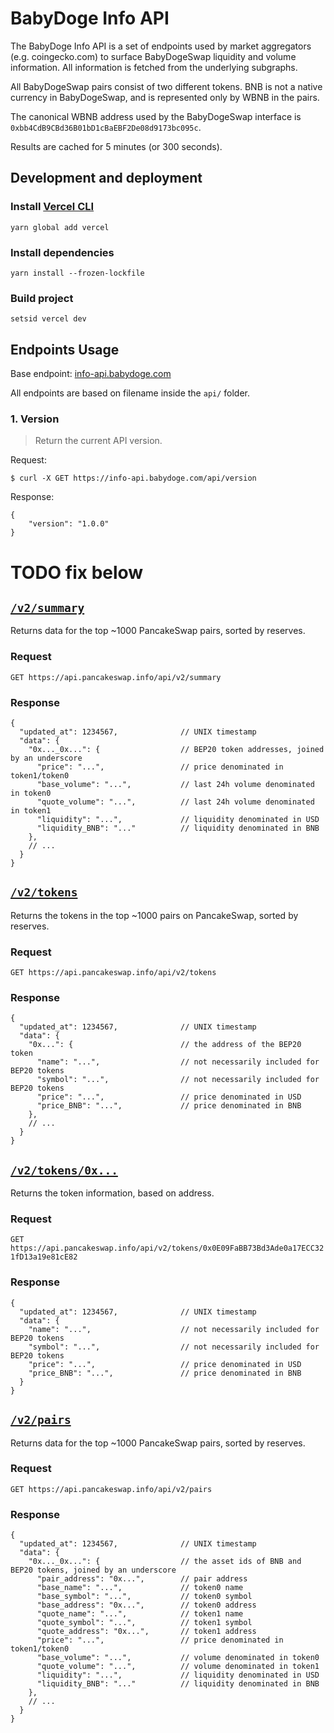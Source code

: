 # BabyDoge Info API

The BabyDoge Info API is a set of endpoints used by market aggregators (e.g. coingecko.com) to surface BabyDogeSwap liquidity
and volume information. All information is fetched from the underlying subgraphs.

All BabyDogeSwap pairs consist of two different tokens. BNB is not a native currency in BabyDogeSwap, and is represented only by WBNB in the pairs. 

The canonical WBNB address used by the BabyDogeSwap interface is `0xbb4CdB9CBd36B01bD1cBaEBF2De08d9173bc095c`.

Results are cached for 5 minutes (or 300 seconds).

## Development and deployment

### Install [Vercel CLI](https://vercel.com/download)
```shell
yarn global add vercel
```

### Install dependencies
```shell
yarn install --frozen-lockfile
```

### Build project
```shell
setsid vercel dev
```

## Endpoints Usage

Base endpoint: [info-api.babydoge.com](https://info-api.babydoge.com)

All endpoints are based on filename inside the `api/` folder.

### 1. Version

> Return the current API version.

Request:
```shell
$ curl -X GET https://info-api.babydoge.com/api/version
```

Response:
```json5
{
    "version": "1.0.0"
}
```






# TODO fix below

## [`/v2/summary`](https://api.pancakeswap.info/api/v2/summary)

Returns data for the top ~1000 PancakeSwap pairs, sorted by reserves. 

### Request

`GET https://api.pancakeswap.info/api/v2/summary`

### Response

```json5
{
  "updated_at": 1234567,              // UNIX timestamp
  "data": {
    "0x..._0x...": {                  // BEP20 token addresses, joined by an underscore
      "price": "...",                 // price denominated in token1/token0
      "base_volume": "...",           // last 24h volume denominated in token0
      "quote_volume": "...",          // last 24h volume denominated in token1
      "liquidity": "...",             // liquidity denominated in USD
      "liquidity_BNB": "..."          // liquidity denominated in BNB
    },
    // ...
  }
}
```

## [`/v2/tokens`](https://api.pancakeswap.info/api/v2/tokens)

Returns the tokens in the top ~1000 pairs on PancakeSwap, sorted by reserves.

### Request

`GET https://api.pancakeswap.info/api/v2/tokens`

### Response

```json5
{
  "updated_at": 1234567,              // UNIX timestamp
  "data": {
    "0x...": {                        // the address of the BEP20 token
      "name": "...",                  // not necessarily included for BEP20 tokens
      "symbol": "...",                // not necessarily included for BEP20 tokens
      "price": "...",                 // price denominated in USD
      "price_BNB": "...",             // price denominated in BNB
    },
    // ...
  }
}
```

## [`/v2/tokens/0x...`](https://api.pancakeswap.info/api/v2/tokens/0x0E09FaBB73Bd3Ade0a17ECC321fD13a19e81cE82)

Returns the token information, based on address.

### Request

`GET https://api.pancakeswap.info/api/v2/tokens/0x0E09FaBB73Bd3Ade0a17ECC321fD13a19e81cE82`

### Response

```json5
{
  "updated_at": 1234567,              // UNIX timestamp
  "data": {
    "name": "...",                    // not necessarily included for BEP20 tokens
    "symbol": "...",                  // not necessarily included for BEP20 tokens
    "price": "...",                   // price denominated in USD
    "price_BNB": "...",               // price denominated in BNB
  }
}
```

## [`/v2/pairs`](https://api.pancakeswap.info/api/v2/pairs)

Returns data for the top ~1000 PancakeSwap pairs, sorted by reserves.

### Request

`GET https://api.pancakeswap.info/api/v2/pairs`

### Response

```json5
{
  "updated_at": 1234567,              // UNIX timestamp
  "data": {
    "0x..._0x...": {                  // the asset ids of BNB and BEP20 tokens, joined by an underscore
      "pair_address": "0x...",        // pair address
      "base_name": "...",             // token0 name
      "base_symbol": "...",           // token0 symbol
      "base_address": "0x...",        // token0 address
      "quote_name": "...",            // token1 name
      "quote_symbol": "...",          // token1 symbol
      "quote_address": "0x...",       // token1 address
      "price": "...",                 // price denominated in token1/token0
      "base_volume": "...",           // volume denominated in token0
      "quote_volume": "...",          // volume denominated in token1
      "liquidity": "...",             // liquidity denominated in USD
      "liquidity_BNB": "..."          // liquidity denominated in BNB
    },
    // ...
  }
}
```
